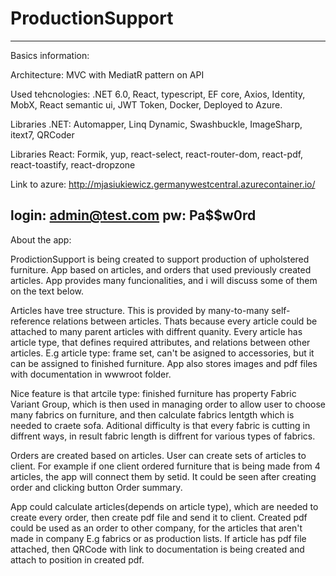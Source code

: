 # ProductionSupport
-------------------------------------------------------------------------------
Basics information: 

Architecture: MVC with MediatR pattern on API

Used tehcnologies: .NET 6.0, React, typescript, EF core, Axios, Identity, MobX, React semantic ui, JWT Token, Docker, Deployed to Azure.

Libraries .NET: Automapper, Linq Dynamic, Swashbuckle, ImageSharp, itext7, QRCoder

Libraries React: Formik, yup, react-select, react-router-dom, react-pdf, react-toastify, react-dropzone

Link to azure: http://mjasiukiewicz.germanywestcentral.azurecontainer.io/

login: admin@test.com
pw: Pa$$w0rd
-------------------------------------------------------------------------------
About the app:

ProdictionSupport is being created to support production of upholstered furniture.
App based on articles, and orders that used previously created articles. App provides many funcionalities, and i will discuss some of them on the text below.

Articles have tree structure. This is provided by many-to-many self-reference relations between
articles. Thats because every article could be attached to many parent articles with diffrent
quanity. Every article has article type, that defines required attributes, and relations between other articles. E.g article type: frame set, can't be asigned to accessories, but it can be assigned to finished furniture. App also stores images and pdf files with documentation in wwwroot folder. 

Nice feature is that artcile type: finished furniture has property Fabric Variant Group, which is then used in managing order to allow user to choose many fabrics on furniture, and then calculate fabrics lentgth which is needed to craete sofa. Aditional difficulty is that every fabric is cutting in diffrent ways, in result fabric length is diffrent for various types of fabrics.  

Orders are created based on articles. User can create sets of articles to client. For example if one client ordered furniture that is being made from 4 articles, the app will connect them by setid. It could be seen after creating order and clicking button Order summary.

App could calculate articles(depends on article type), which are needed to create every order, 
then create pdf file and send it to client. Created pdf could be used as an order to other company, for the articles that aren't made in company E.g fabrics or as production lists. If article has pdf file attached, then QRCode with link to documentation is being created and attach to position in created pdf.





